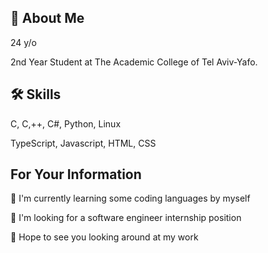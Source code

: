 
## 🚀 About Me
24 y/o

2nd Year Student at The Academic College of Tel Aviv-Yafo.


## 🛠 Skills
C, C,++, C#, Python, Linux

TypeScript, Javascript, HTML, CSS


## For Your Information

🧠 I'm currently learning some coding languages by myself

🤔 I'm looking for a software engineer internship position

💬 Hope to see you looking around at my work

